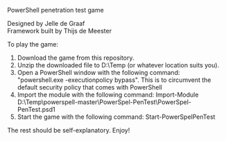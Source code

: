 PowerShell penetration test game  
  
Designed by Jelle de Graaf  
Framework built by Thijs de Meester  

To play the game:  
1) Download the game from this repository.  
2) Unzip the downloaded file to D:\Temp (or whatever location suits you).  
3) Open a PowerShell window with the following command: "powershell.exe -executionpolicy bypass". This is to circumvent the default security policy that comes with PowerShell
4) Import the module with the following command: Import-Module D:\Temp\powerspell-master\PowerSpel-PenTest\PowerSpel-PenTest.psd1  
5) Start the game with the following command: Start-PowerSpelPenTest  

The rest should be self-explanatory. Enjoy!
